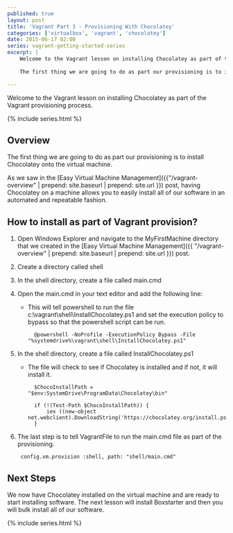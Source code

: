 ```yaml
---
published: true
layout: post
title: 'Vagrant Part 3 - Provisioning With Chocolatey'
categories: ['virtualbox', 'vagrant', 'chocolatey']
date: 2015-06-17 02:00
series: vagrant-getting-started-series
excerpt: |
    Welcome to the Vagrant lesson on installing Chocolatey as part of the Vagrant provisioning process.
    
    The first thing we are going to do as part our provisioning is to install Chocolatey onto the virtual machine. 

---
```

Welcome to the Vagrant lesson on installing Chocolatey as part of the Vagrant provisioning process.

{% include series.html %}


## Overview

The first thing we are going to do as part our provisioning is to install Chocolatey onto the virtual machine. 

As we saw in the [Easy Virtual Machine Management]({{"/vagrant-overview" | prepend: site.baseurl | prepend: site.url }}) post, having Chocolatey on a machine allows you to easily install all of our software in an automated and repeatable fashion.

## How to install as part of Vagrant provision?

1. Open Windows Explorer and navigate to the MyFirstMachine directory that we created in the [Easy Virtual Machine Management]({{ "/vagrant-overview" | prepend: site.baseurl | prepend: site.url }}) post.
1. Create a directory called shell
1. In the shell directory, create a file called main.cmd
1. Open the main.cmd in your text editor and add the following line:
	* This will tell powershell to run the file c:\vagrant\shell\InstallChocolatey.ps1 and set the execution policy to bypass so that the powershell script can be run.  

			@powershell -NoProfile -ExecutionPolicy Bypass -File "%systemdrive%\vagrant\shell\InstallChocolatey.ps1"
	 
1. In the shell directory, create a file called InstallChocolatey.ps1
	* The file will check to see if Chocolatey is installed and if not, it will install it.
	 
			$ChocoInstallPath = "$env:SystemDrive\ProgramData\Chocolatey\bin"
						
			if (!(Test-Path $ChocoInstallPath)) {
			    iex ((new-object net.webclient).DownloadString('https://chocolatey.org/install.ps1'))
			}

1. The last step is to tell VagrantFile to run the main.cmd file as part of the provisioning.
  	
	  	config.vm.provision :shell, path: "shell/main.cmd"

## Next Steps

We now have Chocolatey installed on the virtual machine and are ready to start installing software.  The next lesson will install Boxstarter and then you will bulk install all of our software.   

{% include series.html %}